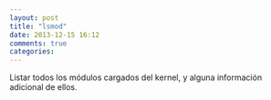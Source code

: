 ```yaml
---
layout: post
title: "lsmod"
date: 2013-12-15 16:12
comments: true
categories: 
---
```

Listar todos los módulos cargados del kernel, y alguna información adicional de ellos. 

